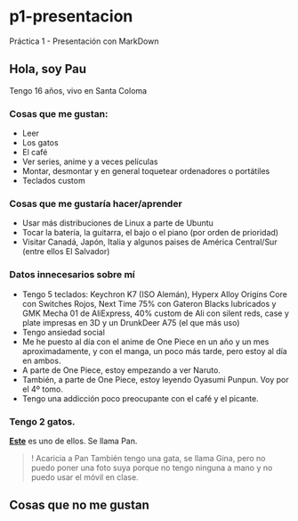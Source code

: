 # p1-presentacion
Práctica 1 - Presentación con MarkDown

## Hola, soy Pau
Tengo 16 años, vivo en Santa Coloma

### Cosas que me gustan:
- Leer
- Los gatos
- El café
- Ver series, anime y a veces películas
- Montar, desmontar y en general toquetear ordenadores o portátiles
- Teclados custom

### Cosas que me gustaría hacer/aprender
- Usar más distribuciones de Linux a parte de Ubuntu
- Tocar la batería, la guitarra, el bajo o el piano (por orden de prioridad)
- Visitar Canadá, Japón, Italia y algunos paises de América Central/Sur (entre ellos El Salvador)

### Datos innecesarios sobre mí
- Tengo 5 teclados: Keychron K7 (ISO Alemán), Hyperx Alloy Origins Core con Switches Rojos, Next Time 75% con Gateron Blacks lubricados y GMK Mecha 01 de AliExpress, 40% custom de Ali con silent reds, case y plate impresas en 3D y un DrunkDeer A75 (el que más uso)
- Tengo ansiedad social
- Me he puesto al día con el anime de One Piece en un año y un mes aproximadamente, y con el manga, un poco más tarde, pero estoy al día en ambos.
- A parte de One Piece, estoy empezando a ver Naruto.
- También, a parte de One Piece, estoy leyendo Oyasumi Punpun. Voy por el 4º tomo.
- Tengo una addicción poco preocupante con el café y el picante.

### Tengo 2 gatos. 
[**Este**](IMG20230216084848.jpg) es uno de ellos. Se llama Pan.
>! Acaricia a Pan
También tengo una gata, se llama Gina, pero no puedo poner una foto suya porque no tengo ninguna a mano y no puedo usar el móvil en clase.
## Cosas que no me gustan
